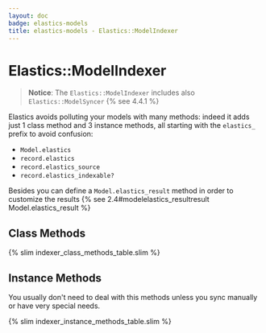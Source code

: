 ```yaml
---
layout: doc
badge: elastics-models
title: elastics-models - Elastics::ModelIndexer
---
```


# Elastics::ModelIndexer

> __Notice__: The `Elastics::ModelIndexer` includes also `Elastics::ModelSyncer` {% see 4.4.1 %}

Elastics avoids polluting your models with many methods: indeed it adds just 1 class method and 3 instance methods, all starting with the `elastics_` prefix to avoid confusion:

* `Model.elastics`
* `record.elastics`
* `record.elastics_source`
* `record.elastics_indexable?`

Besides you can define a `Model.elastics_result` method in order to customize the results {% see 2.4#modelelastics_resultresult Model.elastics_result %}

## Class Methods

{% slim indexer_class_methods_table.slim %}

## Instance Methods

You usually don't need to deal with this methods unless you sync manually or have very special needs.

{% slim indexer_instance_methods_table.slim %}
